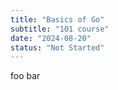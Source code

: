 ```yaml
---
title: "Basics of Go"
subtitle: "101 course"
date: "2024-08-20"
status: "Not Started"
---
```


foo bar
